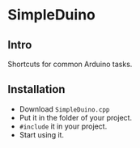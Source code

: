 # SimpleDuino

## Intro
Shortcuts for common Arduino tasks.

## Installation
- Download `SimpleDuino.cpp`
- Put it in the folder of your project.
- `#include` it in your project.
- Start using it.
